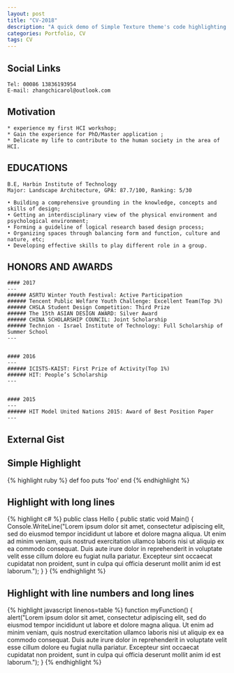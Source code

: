 ```yaml
---
layout: post
title: "CV-2018"
description: "A quick demo of Simple Texture theme's code highlighting features"
categories: Portfolio, CV
tags: CV
---
```



## Social Links

~~~~~~~~~~~~
Tel: 00086 13836193954
E-mail: zhangchicarol@outlook.com
~~~~~~~~~~~~


## Motivation

~~~~~~~~~~~~
* experience my first HCI workshop; 
* Gain the experience for PhD/Master application ;
* Delicate my life to contribute to the human society in the area of HCI.
~~~~~~~~~~~~


## EDUCATIONS
    
~~~~~~~~~~~~
B.E, Harbin Institute of Technology
Major: Landscape Architecture, GPA: 87.7/100, Ranking: 5/30   
   
• Building a comprehensive grounding in the knowledge, concepts and skills of design;
• Getting an interdisciplinary view of the physical environment and psychological environment;
• Forming a guideline of logical research based design process; 
• Organizing spaces through balancing form and function, culture and nature, etc;
• Developing effective skills to play different role in a group.
~~~~~~~~~~~~~~~~~~

## HONORS AND AWARDS

~~~~~~~~~~~~~~~~~~
#### 2017 
---
###### ASRTU Winter Youth Festival: Active Participation
###### Tencent Public Welfare Youth Challenge: Excellent Team(Top 3%)
###### CHSLA Student Design Competition: Third Prize
###### The 15th ASIAN DESIGN AWARD: Silver Award
###### CHINA SCHOLARSHIP COUNCIL: Joint Scholarship
###### Technion - Israel Institute of Technology: Full Scholarship of Summer School
---


#### 2016
---
###### ICISTS-KAIST: First Prize of Activity(Top 1%)
###### HIT: People’s Scholarship
---


#### 2015
--- 
###### HIT Model United Nations 2015: Award of Best Position Paper
---
~~~~~~~~~~~~~~~~~~


## External Gist

<script src="https://gist.github.com/yizeng/9b871ad619e6dcdcc0545cac3101f361.js"></script>

## Simple Highlight

{% highlight ruby %}
def foo
  puts 'foo'
end
{% endhighlight %}

## Highlight with long lines

{% highlight c# %}
public class Hello {
    public static void Main() {
        Console.WriteLine("Lorem ipsum dolor sit amet, consectetur adipiscing elit, sed do eiusmod tempor incididunt ut labore et dolore magna aliqua. Ut enim ad minim veniam, quis nostrud exercitation ullamco laboris nisi ut aliquip ex ea commodo consequat. Duis aute irure dolor in reprehenderit in voluptate velit esse cillum dolore eu fugiat nulla pariatur. Excepteur sint occaecat cupidatat non proident, sunt in culpa qui officia deserunt mollit anim id est laborum.");
    }
}
{% endhighlight %}

## Highlight with line numbers and long lines

{% highlight javascript linenos=table %}
function myFunction() {
    alert("Lorem ipsum dolor sit amet, consectetur adipiscing elit, sed do eiusmod tempor incididunt ut labore et dolore magna aliqua. Ut enim ad minim veniam, quis nostrud exercitation ullamco laboris nisi ut aliquip ex ea commodo consequat. Duis aute irure dolor in reprehenderit in voluptate velit esse cillum dolore eu fugiat nulla pariatur. Excepteur sint occaecat cupidatat non proident, sunt in culpa qui officia deserunt mollit anim id est laborum.");
}
{% endhighlight %}

[^1]: This is a footnote.

[kramdown]: https://kramdown.gettalong.org/
[Simple Texture]: https://github.com/yizeng/jekyll-theme-simple-texture
